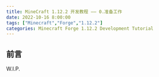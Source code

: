 ```yaml
---
title: MineCraft 1.12.2 开发教程 —— 0.准备工作
date: 2022-10-16 8:00:00
tags: ["Minecraft","Forge","1.12.2"]
categories: Minecraft Forge 1.12.2 Development Tutorial
---
```


## 前言

W.I.P.